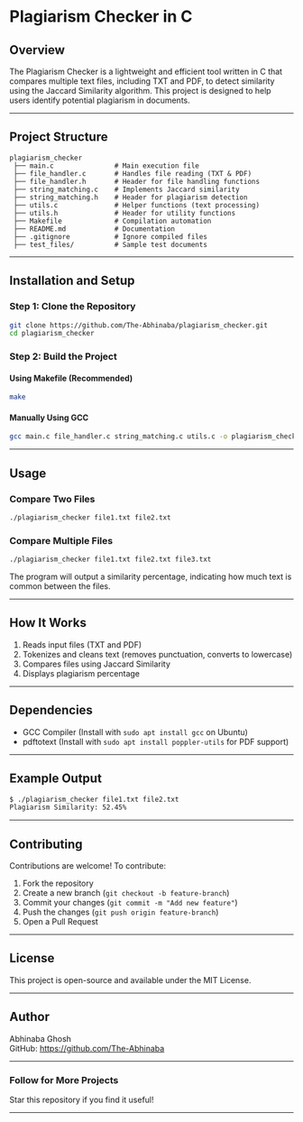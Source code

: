 # Plagiarism Checker in C  

## Overview  
The Plagiarism Checker is a lightweight and efficient tool written in C that compares multiple text files, including TXT and PDF, to detect similarity using the Jaccard Similarity algorithm. This project is designed to help users identify potential plagiarism in documents.  

---

## Project Structure  

```
plagiarism_checker  
 ├── main.c               # Main execution file  
 ├── file_handler.c       # Handles file reading (TXT & PDF)  
 ├── file_handler.h       # Header for file handling functions  
 ├── string_matching.c    # Implements Jaccard similarity  
 ├── string_matching.h    # Header for plagiarism detection  
 ├── utils.c              # Helper functions (text processing)  
 ├── utils.h              # Header for utility functions  
 ├── Makefile             # Compilation automation  
 ├── README.md            # Documentation  
 ├── .gitignore           # Ignore compiled files  
 ├── test_files/          # Sample test documents  
```

---

## Installation and Setup  

### Step 1: Clone the Repository  

```sh
git clone https://github.com/The-Abhinaba/plagiarism_checker.git  
cd plagiarism_checker  
```

### Step 2: Build the Project  

#### Using Makefile (Recommended)  

```sh
make  
```

#### Manually Using GCC  

```sh
gcc main.c file_handler.c string_matching.c utils.c -o plagiarism_checker  
```

---

## Usage  

### Compare Two Files  

```sh
./plagiarism_checker file1.txt file2.txt  
```

### Compare Multiple Files  

```sh
./plagiarism_checker file1.txt file2.txt file3.txt  
```

The program will output a similarity percentage, indicating how much text is common between the files.  

---

## How It Works  

1. Reads input files (TXT and PDF)  
2. Tokenizes and cleans text (removes punctuation, converts to lowercase)  
3. Compares files using Jaccard Similarity  
4. Displays plagiarism percentage  

---

## Dependencies  

- GCC Compiler (Install with `sudo apt install gcc` on Ubuntu)  
- pdftotext (Install with `sudo apt install poppler-utils` for PDF support)  

---

## Example Output  

```sh
$ ./plagiarism_checker file1.txt file2.txt  
Plagiarism Similarity: 52.45%  
```

---

## Contributing  

Contributions are welcome! To contribute:  

1. Fork the repository  
2. Create a new branch (`git checkout -b feature-branch`)  
3. Commit your changes (`git commit -m "Add new feature"`)  
4. Push the changes (`git push origin feature-branch`)  
5. Open a Pull Request  

---

## License  

This project is open-source and available under the MIT License.  

---

## Author  

Abhinaba Ghosh  
GitHub: https://github.com/The-Abhinaba  

---

### Follow for More Projects  

Star this repository if you find it useful!  

---
